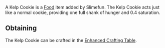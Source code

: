 A Kelp Cookie is a [Food](https://github.com/TheBusyBiscuit/Slimefun4/wiki/Food) item added by Slimefun. The Kelp Cookie acts just like a normal cookie, providing one full shank of hunger and 0.4 saturation.

## Obtaining
The Kelp Cookie can be crafted in the [Enhanced Crafting Table](https://github.com/TheBusyBiscuit/Slimefun4/wiki/Enhanced-Crafting-Table).
